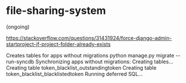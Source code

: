 # file-sharing-system
(ongoing)


https://stackoverflow.com/questions/31431924/force-django-admin-startproject-if-project-folder-already-exists

Creates tables for apps without migrations
    python manage.py migrate --run-syncdb 
Synchronizing apps without migrations:
  Creating tables...
    Creating table token_blacklist_outstandingtoken
    Creating table token_blacklist_blacklistedtoken
    Running deferred SQL...
  